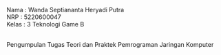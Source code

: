 Nama  : Wanda Septiananta Heryadi Putra <br>
NRP   : 5220600047 <br>
Kelas : 3 Teknologi Game B <br> <br>

Pengumpulan Tugas Teori dan Praktek Pemrograman Jaringan Komputer
